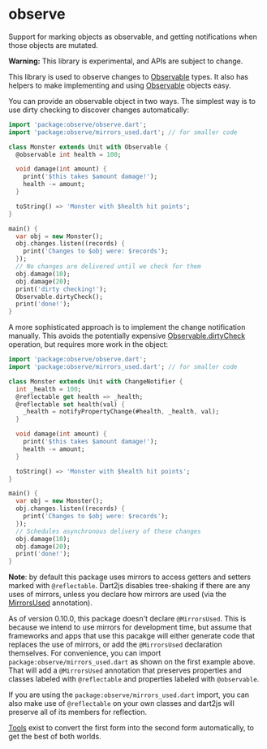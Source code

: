 # observe

Support for marking objects as observable, and getting notifications when those
objects are mutated.

**Warning:** This library is experimental, and APIs are subject to change.

This library is used to observe changes to [Observable][] types. It also
has helpers to make implementing and using [Observable][] objects easy.

You can provide an observable object in two ways. The simplest way is to
use dirty checking to discover changes automatically:

```dart
import 'package:observe/observe.dart';
import 'package:observe/mirrors_used.dart'; // for smaller code

class Monster extends Unit with Observable {
  @observable int health = 100;

  void damage(int amount) {
    print('$this takes $amount damage!');
    health -= amount;
  }

  toString() => 'Monster with $health hit points';
}

main() {
  var obj = new Monster();
  obj.changes.listen((records) {
    print('Changes to $obj were: $records');
  });
  // No changes are delivered until we check for them
  obj.damage(10);
  obj.damage(20);
  print('dirty checking!');
  Observable.dirtyCheck();
  print('done!');
}
```

A more sophisticated approach is to implement the change notification
manually. This avoids the potentially expensive [Observable.dirtyCheck][]
operation, but requires more work in the object:

```dart
import 'package:observe/observe.dart';
import 'package:observe/mirrors_used.dart'; // for smaller code

class Monster extends Unit with ChangeNotifier {
  int _health = 100;
  @reflectable get health => _health;
  @reflectable set health(val) {
    _health = notifyPropertyChange(#health, _health, val);
  }

  void damage(int amount) {
    print('$this takes $amount damage!');
    health -= amount;
  }

  toString() => 'Monster with $health hit points';
}

main() {
  var obj = new Monster();
  obj.changes.listen((records) {
    print('Changes to $obj were: $records');
  });
  // Schedules asynchronous delivery of these changes
  obj.damage(10);
  obj.damage(20);
  print('done!');
}
```

**Note**: by default this package uses mirrors to access getters and setters
marked with `@reflectable`. Dart2js disables tree-shaking if there are any
uses of mirrors, unless you declare how mirrors are used (via the
[MirrorsUsed](https://api.dartlang.org/apidocs/channels/stable/#dart-mirrors.MirrorsUsed)
annotation).

As of version 0.10.0, this package doesn't declare `@MirrorsUsed`. This is
because we intend to use mirrors for development time, but assume that
frameworks and apps that use this pacakge will either generate code that
replaces the use of mirrors, or add the `@MirrorsUsed` declaration
themselves.  For convenience, you can import
`package:observe/mirrors_used.dart` as shown on the first example above.
That will add a `@MirrorsUsed` annotation that preserves properties and
classes labeled with `@reflectable` and properties labeled with
`@observable`.

If you are using the `package:observe/mirrors_used.dart` import, you can
also make use of `@reflectable` on your own classes and dart2js will
preserve all of its members for reflection.

[Tools](https://www.dartlang.org/polymer-dart/) exist to convert the first
form into the second form automatically, to get the best of both worlds.

[Observable]: http://www.dartdocs.org/documentation/observe/latest/index.html#observe/observe.Observable
[Observable.dirtyCheck]: http://www.dartdocs.org/documentation/observe/latest/index.html#observe/observe.Observable@id_dirtyCheck
